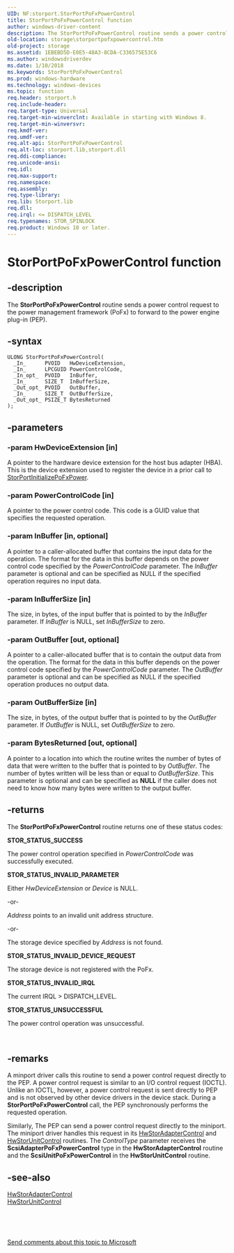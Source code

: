 ```yaml
---
UID: NF:storport.StorPortPoFxPowerControl
title: StorPortPoFxPowerControl function
author: windows-driver-content
description: The StorPortPoFxPowerControl routine sends a power control request to the power management framework (PoFx) to forward to the power engine plug-in (PEP).
old-location: storage\storportpofxpowercontrol.htm
old-project: storage
ms.assetid: 1EBEBD5D-E0E5-48A3-8CDA-C336575E53C6
ms.author: windowsdriverdev
ms.date: 1/10/2018
ms.keywords: StorPortPoFxPowerControl
ms.prod: windows-hardware
ms.technology: windows-devices
ms.topic: function
req.header: storport.h
req.include-header: 
req.target-type: Universal
req.target-min-winverclnt: Available in starting with Windows 8.
req.target-min-winversvr: 
req.kmdf-ver: 
req.umdf-ver: 
req.alt-api: StorPortPoFxPowerControl
req.alt-loc: storport.lib,storport.dll
req.ddi-compliance: 
req.unicode-ansi: 
req.idl: 
req.max-support: 
req.namespace: 
req.assembly: 
req.type-library: 
req.lib: Storport.lib
req.dll: 
req.irql: <= DISPATCH_LEVEL
req.typenames: STOR_SPINLOCK
req.product: Windows 10 or later.
---
```


# StorPortPoFxPowerControl function



## -description
The <b>StorPortPoFxPowerControl</b> routine sends a power control request to the power management framework (PoFx) to forward to the power engine plug-in (PEP).



## -syntax

````
ULONG StorPortPoFxPowerControl(
  _In_      PVOID   HwDeviceExtension,
  _In_      LPCGUID PowerControlCode,
  _In_opt_  PVOID   InBuffer,
  _In_      SIZE_T  InBufferSize,
  _Out_opt_ PVOID   OutBuffer,
  _In_      SIZE_T  OutBufferSize,
  _Out_opt_ PSIZE_T BytesReturned
);
````


## -parameters

### -param HwDeviceExtension [in]

A pointer to the hardware device extension for the host bus adapter (HBA). This is the device extension used to register the device in a prior call to <a href="..\storport\nf-storport-storportinitializepofxpower.md">StorPortInitializePoFxPower</a>.


### -param PowerControlCode [in]

A pointer to the power control code. This code is a GUID value that specifies the requested operation.


### -param InBuffer [in, optional]

A pointer to a caller-allocated buffer that contains the input data for the operation. The format for the data in this buffer depends on the power control code specified by the <i>PowerControlCode</i> parameter. The <i>InBuffer</i> parameter is optional and can be specified as NULL if the specified operation requires no input data.


### -param InBufferSize [in]

The size, in bytes, of the input buffer that is pointed to by the <i>InBuffer</i> parameter. If <i>InBuffer</i> is NULL, set <i>InBufferSize</i> to zero.


### -param OutBuffer [out, optional]

A pointer to a caller-allocated buffer that is to contain the output data from the operation. The format for the data in this buffer depends on the power control code specified by the <i>PowerControlCode</i> parameter. The <i>OutBuffer</i> parameter is optional and can be specified as NULL if the specified operation produces no output data.


### -param OutBufferSize [in]

The size, in bytes, of the output buffer that is pointed to by the <i>OutBuffer</i> parameter. If <i>OutBuffer</i> is NULL, set <i>OutBufferSize</i> to zero.


### -param BytesReturned [out, optional]

A pointer to a location into which the routine writes the number of bytes of data that were written to the buffer that is pointed to by <i>OutBuffer</i>. The number of bytes written will be less than or equal to <i>OutBufferSize</i>. This parameter is optional and can be specified as <b>NULL</b> if the caller does not need to know how many bytes were written to the output buffer.


## -returns
The <b>StorPortPoFxPowerControl</b> routine returns one of these status codes:
<dl>
<dt><b>STOR_STATUS_SUCCESS</b></dt>
</dl>The power control operation specified in <i>PowerControlCode</i> was successfully executed.
<dl>
<dt><b>STOR_STATUS_INVALID_PARAMETER</b></dt>
</dl>Either <i>HwDeviceExtension</i> or <i>Device</i> is NULL.

-or-

<i>Address</i> points to an invalid unit address structure.

-or-

The storage device specified by <i>Address</i> is not found.
<dl>
<dt><b>STOR_STATUS_INVALID_DEVICE_REQUEST</b></dt>
</dl>The storage device is  not registered with the PoFx.
<dl>
<dt><b>STOR_STATUS_INVALID_IRQL</b></dt>
</dl>The current IRQL &gt; DISPATCH_LEVEL.
<dl>
<dt><b>STOR_STATUS_UNSUCCESSFUL</b></dt>
</dl>The power control operation was unsuccessful.

 


## -remarks
A minport driver calls this routine to send a power control request directly to the PEP. A power control request is similar to an I/O control request (IOCTL). Unlike an IOCTL, however, a power control request is sent directly to PEP and is not observed by other device drivers in the device stack. During a <b>StorPortPoFxPowerControl</b> call, the PEP synchronously performs the requested operation.

Similarly, The PEP can send a power control request directly to the miniport. The miniport driver handles this request in its <a href="..\storport\nc-storport-hw_adapter_control.md">HwStorAdapterControl</a> and <a href="..\storport\nc-storport-hw_unit_control.md">HwStorUnitControl</a> routines. The <i>ControlType</i> parameter receives the <b>ScsiAdapterPoFxPowerControl</b> type in the <b>HwStorAdapterControl</b> routine and the <b>ScsiUnitPoFxPowerControl</b> in the <b>HwStorUnitControl</b> routine.


## -see-also
<dl>
<dt>
<a href="..\storport\nc-storport-hw_adapter_control.md">HwStorAdapterControl</a>
</dt>
<dt>
<a href="..\storport\nc-storport-hw_unit_control.md">HwStorUnitControl</a>
</dt>
</dl>
 

 

<a href="mailto:wsddocfb@microsoft.com?subject=Documentation%20feedback [storage\storage]:%20StorPortPoFxPowerControl routine%20 RELEASE:%20(1/10/2018)&amp;body=%0A%0APRIVACY STATEMENT%0A%0AWe use your feedback to improve the documentation. We don't use your email address for any other purpose, and we'll remove your email address from our system after the issue that you're reporting is fixed. While we're working to fix this issue, we might send you an email message to ask for more info. Later, we might also send you an email message to let you know that we've addressed your feedback.%0A%0AFor more info about Microsoft's privacy policy, see http://privacy.microsoft.com/en-us/default.aspx." title="Send comments about this topic to Microsoft">Send comments about this topic to Microsoft</a>

